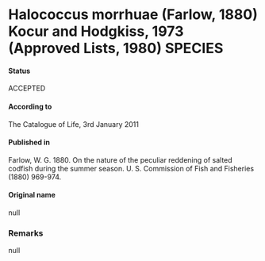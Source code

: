 # Halococcus morrhuae (Farlow, 1880) Kocur and Hodgkiss, 1973 (Approved Lists, 1980) SPECIES

#### Status
ACCEPTED

#### According to
The Catalogue of Life, 3rd January 2011

#### Published in
Farlow, W. G. 1880. On the nature of the peculiar reddening of salted codfish during the summer season. U. S. Commission of Fish and Fisheries (1880) 969-974.

#### Original name
null

### Remarks
null
